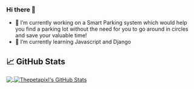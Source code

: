 ### Hi there 👋

<!--
**Thepetapixl/Thepetapixl** is a ✨ _special_ ✨ repository because its `README.md` (this file) appears on your GitHub profile.
-->

- 🔭 I’m currently working on a Smart Parking system which would help you find a parking lot without the need for you to go around in circles and save your valuable time!
- 🌱 I’m currently learning Javascript and Django


## &#x1f4c8; GitHub Stats

<a href="https://github.com/Thepetapixl/Thepetapixl">
  <img align="center" src="https://github-readme-stats.vercel.app/api/top-langs/?username=Thepetapixl&hide=java,html&title_color=ffffff&text_color=c9cacc&icon_color=2bbc8a&bg_color=1d1f21" />
</a>

<a href="https://github.com/Thepetapixl/Thepetapixl">
  <img align="center" src="https://github-readme-stats.vercel.app/api?username=Thepetapixl&show_icons=true&line_height=27&count_private=true&title_color=ffffff&text_color=c9cacc&icon_color=2bbc8a&bg_color=1d1f21" alt="Thepetapixl's GitHub Stats" />
</a>

